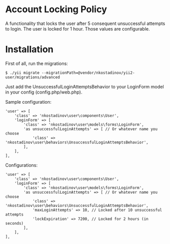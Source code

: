 # Account Locking Policy

A functionality that locks the user after 5 consequent unsuccessful attempts to login. The user is locked for 1 hour. 
Those values are configurable.

# Installation

First of all, run the migrations:

```
$ ./yii migrate --migrationPath=@vendor/nkostadinov/yii2-user/migrations/advanced 
```

Just add the UnsuccessfulLoginAttemptsBehavior to your LoginForm model in your config (config.php/web.php).

Sample configuration:

```
'user' => [
    'class' => 'nkostadinov\user\components\User',
    'loginForm' => [
        'class' => 'nkostadinov\user\models\forms\LoginForm',
        'as unsuccessfulLoginAttempts' => [ // Or whatever name you choose
            'class' => 'nkostadinov\user\behaviors\UnsuccessfulLoginAttemptsBehavior',
        ],
    ],
],
```

Configurations:

```
'user' => [
    'class' => 'nkostadinov\user\components\User',
    'loginForm' => [
        'class' => 'nkostadinov\user\models\forms\LoginForm',
        'as unsuccessfulLoginAttempts' => [ // Or whatever name you choose
            'class' => 'nkostadinov\user\behaviors\UnsuccessfulLoginAttemptsBehavior',
            'maxLoginAttempts' => 10, // Locked after 10 unsuccessful attempts
            'lockExpiration' => 7200, // Locked for 2 hours (in seconds)
        ],
    ],
],
```
